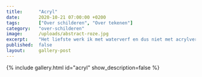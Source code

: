 ```yaml
---
title:      "Acryl"
date:       2020-10-21 07:00:00 +0200
tags:       ["Over schilderen", "Over tekenen"]
category:   "over-schilderen"
image:      /uploads/abstract-roze.jpg
excerpt:    "Het liefste werk ik met waterverf en dus niet met acrylverf. Voor de afwisseling grijp ik er soms wel naar. Het is zo anders dan waterverf. Daarom is het extra inspirerend en uitdagend. Ondanks de worsteling die ik ermee kan hebben ben ik vaak blij verrast met het resultaat."
published:  false
layout:     gallery-post
---
```


{% include gallery.html id="acryl" show_description=false %}
